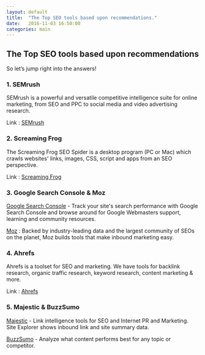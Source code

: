 ```yaml
---
layout: default
title:  "The Top SEO tools based upon recommendations."
date:   2016-11-03 16:50:00
categories: main
---
```


<h2>The Top SEO tools based upon recommendations </h2>

So let’s jump right into the answers!

<h3>1. SEMrush</h3>

SEMrush is a powerful and versatile competitive intelligence suite for online marketing, from SEO and PPC to social media and video advertising research.

Link :  <a href="https://www.semrush.com/" target="_blank">SEMrush</a>


<h3>2. Screaming Frog </h3>

The Screaming Frog SEO Spider is a desktop program (PC or Mac) which crawls websites' links, images, CSS, script and apps from an SEO perspective.

Link :  <a href="https://www.screamingfrog.co.uk/seo-spider/" target="_blank">Screaming Frog</a>



<h3>3. Google Search Console & Moz</h3>

<a href="https://www.google.com/webmasters/tools/home?hl=en" target="_blank">Google Search Console</a> - Track your site's search performance with Google Search Console and browse around for Google Webmasters support, learning and community resources.

<a href="https://moz.com/" target="_blank">Moz</a> : Backed by industry-leading data and the largest community of SEOs on the planet, Moz builds tools that make inbound marketing easy. 


<h3>4. Ahrefs </h3>

Ahrefs is a toolset for SEO and marketing. We have tools for backlink research, organic traffic research, keyword research, content marketing & more.

Link :  <a href="https://ahrefs.com/" target="_blank">Ahrefs</a>


<h3>5. Majestic & BuzzSumo </h3>

<a href="https://majestic.com/" target="_blank">Majestic</a> - Link intelligence tools for SEO and Internet PR and Marketing. Site Explorer shows inbound link and site summary data.

<a href="http://buzzsumo.com/" target="_blank">BuzzSumo</a> - Analyze what content performs best for any topic or competitor.

